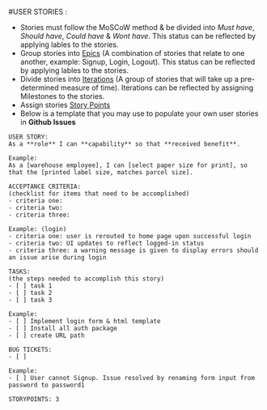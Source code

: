 #USER STORIES :

- Stories must follow the MoSCoW method & be divided into *Must have*, *Should have*, *Could have* & *Wont have*. This status can be reflected by applying lables to the stories.
- Group stories into [Epics](https://www.atlassian.com/agile/project-management/epics-stories-themes#:~:text=Stories%2C%20also%20called%20%E2%80%9Cuser%20stories,drive%20toward%20a%20common%20goal.) (A combination of stories that relate to one another, example: Signup, Login, Logout). This status can be reflected by applying lables to the stories.
- Divide stories into [Iterations](https://www.productplan.com/glossary/iteration/#:~:text=In%20agile%20software%20development%2C%20an,iteration%2Dby%2Diteration%20basis.) (A group of stories that will take up a pre-determined measure of time). Iterations can be reflected by assigning Milestones to the stories.
- Assign stories [Story Points](https://www.simplilearn.com/story-points-in-agile-article#:~:text=Story%20points%20represent%20the%20complexity,approach%20estimates%20employing%20story%20points.)
- Below is a template that you may use to populate your own user stories in **Github Issues**
```
USER STORY:
As a **role** I can **capability** so that **received benefit**.

Example:
As a [warehouse employee], I can [select paper size for print], so that the [printed label size, matches parcel size].

ACCEPTANCE CRITERIA:
(checklist for items that need to be accomplished)
- criteria one:
- criteria two:
- criteria three:

Example: (login)
- criteria one: user is rerouted to home page upon successful login
- criteria two: UI updates to reflect logged-in status
- criteria three: a warning message is given to display errors should an issue arise during login

TASKS:
(the steps needed to accomplish this story)
- [ ] task 1
- [ ] task 2
- [ ] task 3

Example:
- [ ] Implement login form & html template
- [ ] Install all auth package
- [ ] create URL path

BUG TICKETS:
- [ ] 

Example:
- [ ] User cannot Signup. Issue resolved by renaming form input from password to password1

STORYPOINTS: 3
```
